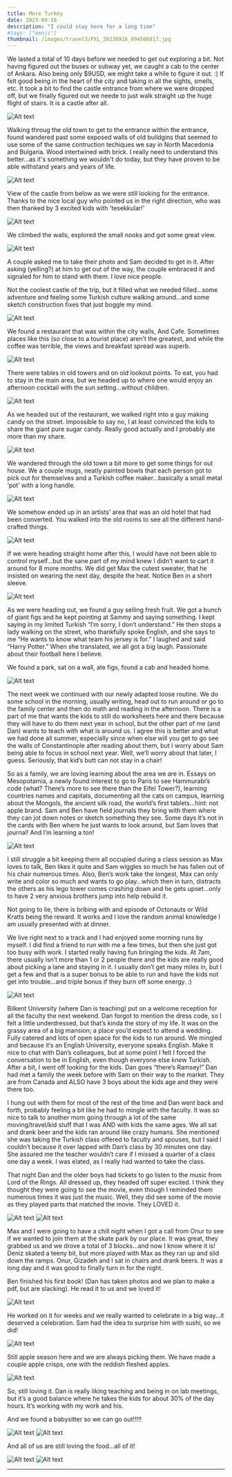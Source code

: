 ```yaml
---
title: More Turkey
date: 2023-09-16
description: "I could stay here for a long time"
#tags: ["emoji"]
thumbnail: /images/travel3/PXL_20230916_094506817.jpg
---
```


We lasted a total of 10 days before we needed to get out exploring a bit. Not having figured out the buses or subway yet, we caught a cab to the center of Ankara. Also being only $9USD, we might take a while to figure it out. :) If felt good being in the heart of the city and taking in all the sights, smells, etc. It took a bit to find the castle entrance from where we were dropped off, but we finally figured out we neede to just walk straight up the huge flight of stairs. It is a castle after all. 

![Alt text](/images/travel3/PXL_20230916_075045923.jpg)

Walking throug the old town to get to the entrance within the entrance, found wandered past some exposed walls of old buildgins that seemed to use some of the same contruction techiques we say in North Macedonia and Bulgaria. Wood intertwined with brick. I really need to understand this better...as it's something we wouldn't do today, but they have proven to be able withstand years and years of life.

![Alt text](/images/travel3/PXL_20230916_080438068.jpg)

View of the castle from below as we were still looking for the entrance. Thanks to the nice local guy who pointed us in the right direction, who was then thanked by 3 excited kids with 'tesekkular!'

![Alt text](/images/travel3/PXL_20230916_080839144.jpg)

We climbed the walls, explored the small nooks and got some great view. 

![Alt text](/images/travel3/PXL_20230916_080120651.jpg)

A couple asked me to take their photo and Sam decided to get in it. After asking (yelling?) at him to get out of the way, the couple embraced it and signaled for him to stand with them. I love nice people. 

Not the coolest castle of the trip, but it filled what we needed filled…some adventure and feeling some Turkish culture walking around...and some sketch construction fixes that just boggle my mind.

![Alt text](/images/travel3/PXL_20230916_082223342.jpg)

We found a restaurant that was within the city walls, And Cafe. Sometimes places like this (so close to a tourist place) aren’t the greatest, and while the coffee was terrible, the views and breakfast spread was superb. 

![Alt text](/images/travel3/PXL_20230916_091442845.jpg)

There were tables in old towers and on old lookout points. To eat, you had to stay in the main area, but we headed up to where one would enjoy an afternoon cocktail with the sun setting…without children.

![Alt text](/images/travel3/PXL_20230916_093259343.jpg)

As we headed out of the restaurant, we walked right into a guy making candy on the street. Impossible to say no, I at least convinced the kids to share the giant pure sugar candy. Really good actually and I probably ate more than my share.

![Alt text](/images/travel3/PXL_20230916_094303056.MP.jpg)

We wandered through the old town a bit more to get some things for out house. We a couple mugs, neatly painted bowls that each person got to pick out for themselves and a Turkish coffee maker…basically a small metal ‘pot’ with a long handle.

![Alt text](/images/travel3/PXL_20230916_111339632.jpg)

We somehow ended up in an artists’ area that was an old hotel that had been converted. You walked into the old rooms to see all the different hand-crafted things. 

![Alt text](/images/travel3/PXL_20230916_105821939.MP.jpg)

If we were heading straight home after this, I would have not been able to control myself…but the sane part of my mind knew I didn’t want to cart it around for 8 more months. We did get Max the cutest sweater, that he insisted on wearing the next day, despite the heat. Notice Ben in a short sleeve. 

![Alt text](/images/travel3/PXL_20230921_062309278.MP.jpg)

As we were heading out, we found a guy selling fresh fruit. We got a bunch of giant figs and he kept pointing at Sammy and saying something. I kept saying in my limited Turkish “I’m sorry, I don’t understand.” He then stops a lady walking on the street, who thankfully spoke English, and she says to me “He wants to know what team his jersey is for.” I laughed and said “Harry Potter.” When she translated, we all got a big laugh. Passionate about their football here I believe.

We found a park, sat on a wall, ate figs, found a cab and headed home.

![Alt text](/images/travel3/PXL_20230916_113242175.MP.jpg)

The next week we continued with our newly adapted loose routine. We do some school in the morning, usually writing, head out to run around or go to the family center and then do math and reading in the afternoon. There is a part of me that wants the kids to still do worksheets here and there because they will have to do them next year in school, but the other part of me (and Dan) wants to teach with what is around us. I agree this is better and what we had done all summer, especially since when else will you get to go see the walls of Constantinople after reading about them, but I worry about Sam being able to focus in school next year. Well, we’ll worry about that later, I guess. Seriously, that kid’s butt can not stay in a chair!

So as a family, we are loving learning about the area we are in. Essays on Mesopotamia, a newly found interest to go to Paris to see Hammurabi’s code (what? There’s more to see there than the Eifel Tower?), learning countries names and capitals, documenting all the cats on campus, learning about the Mongols, the ancient silk road, the world’s first tablets…hint: not apple brand. Sam and Ben have field journals they bring with them where they can jot down notes or sketch something they see. Some days it’s not in the cards with Ben where he just wants to look around, but Sam loves that journal! And I’m learning a ton!

![Alt text](/images/travel3/PXL_20231025_171038944.jpg)

I still struggle a bit keeping them all occupied during a class session as Max loves to talk, Ben likes it quite and Sam wiggles so much he has fallen out of his chair numerous times. Also, Ben’s work take the longest, Max can only write and color so much and wants to go play…which then in turn, distracts the others as his lego tower comes crashing down and he gets upset…only to have 2 very anxious brothers jump into help rebuild it.

Not going to lie, there is bribing with and episode of Octonauts or Wild Kratts being the reward. It works and I love the random animal knowledge I am usually presented with at dinner.

We live right next to a track and I had enjoyed some morning runs by myself. I did find a friend to run with me a few times, but then she just got too busy with work. I started really having fun bringing the kids. At 7am, there usually isn’t more than 1 or 2 people there and the kids are really good about picking a lane and staying in it. I usually don’t get many miles in, but I get a few and that is a super bonus to be able to run and have the kids not get into trouble…and triple bonus if they burn off some energy. :)

![Alt text](/images/travel3/PXL_20230930_043306751.jpg)

Bilkent University (where Dan is teaching) put on a welcome reception for all the faculty the next weekend. Dan forgot to mention the dress code, so I felt a little underdressed, but that’s kinda the story of my life. It was on the grassy area of a big mansion; a place you’d expect to attend a wedding. Fully catered and lots of open space for the kids to run around. We mingled and because it’s an English University, everyone speaks English. Make it nice to chat with Dan’s colleagues, but at some point I felt I forced the conversation to be in English, even though everyone else knew Turkish. After a bit, I went off looking for the kids. Dan goes “there’s Ramsey!” Dan had met a family the week before with Sam on their way to the market. They are from Canada and ALSO have 3 boys about the kids age and they were there too. 

I hung out with them for most of the rest of the time and Dan went back and forth, probably feeling a bit like he had to mingle with the faculty. It was so nice to talk to another mom going through a lot of the same moving/travel/kid stuff that I was AND with kids the same ages. We all sat and drank beer and the kids ran around like crazy humans. She mentioned she was taking the Turkish class offered to faculty and spouses, but I said I couldn’t because it over lapped with Dan’s class by 30 minutes one day. She assured me the teacher wouldn’t care if I missed a quarter of a class one day a week. I was elated, as I really had wanted to take the class.

That night Dan and the older boys had tickets to go listen to the music from Lord of the Rings. All dressed up, they headed off super excited. I think they thought they were going to see the movie, even though I reminded them numerous times it was just the music. Well, they did see some of the movie as they played parts that matched the movie. They LOVED it.

![Alt text](/images/travel3/PXL_20230923_145443044.jpg)
![Alt text](/images/travel3/PXL_20230923_152729853.jpg)

Max and I were going to have a chill night when I got a call from Onur to see if we wanted to join them at the skate park by our place. It was great, they grabbed us and we drove a total of 3 blocks…and now I know where it is! Deniz skated a teeny bit, but more played with Max as they ran up and slid down the ramps. Onur, Gizadeh and I sat in chairs and drank beers. It was a long day and it was good to finally turn in for the night.

Ben finished his first book! (Dan has taken photos and we plan to make a pdf, but are slacking). He read it to us and we loved it! 

![Alt text](/images/travel3/PXL_20230921_052526590.jpg)

He worked on it for weeks and we really wanted to celebrate in a big way…it deserved a celebration. Sam had the idea to surprise him with sushi, so we did!

![Alt text](/images/travel3/PXL_20230922_145925950.jpg)

Still apple season here and we are always picking them. We have made a couple apple crisps, one with the reddish fleshed apples.

![Alt text](/images/travel3/PXL_20231015_140716999.MP.jpg)

So, still loving it. Dan is really liking teaching and being in on lab meetings, but it’s a good balance where he takes the kids for about 30% of the day hours. It’s working with my work and his.

And we found a babysitter so we can go out!!!!!

![Alt text](/images/travel3/PXL_20231007_153935493.jpg)
![Alt text](/images/travel3/PXL_20231007_162608407.jpg)

And all of us are still loving the food…all of it!

![Alt text](/images/travel3/PXL_20230924_075413156.jpg)
![Alt text](/images/travel3/PXL_20230926_135648787.jpg)

---